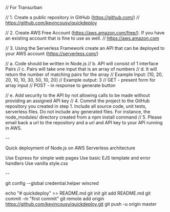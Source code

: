 // For Transurban

// 1. Create a public repository in GitHub (https://github.com/)
// 	https://github.com/kevincousy/quickdeploy

// 2. Create AWS Free Account (https://aws.amazon.com/free/).  If you have an existing account that is fine to use as well.
// 	https://aws.amazon.com

// 3. Using the Serverless Framework create an API that can be deployed to your AWS account (https://serverless.com/)
	
// a. Code should be written in Node.js
// b. API will consist of 1 interface Pairs
// c. Pairs will take one input that is an array of numbers
// d. It will return the number of matching pairs for the array
// Example Input:	 [10, 20, 20, 10, 10, 30, 50, 10, 20]
// Example output:	 3
// GET - present form for array input
// POST - in response to generate button

// e. Add security to the API by not allowing calls to be made without providing an assigned API key
// 4. Commit the project to the GitHub repository you created in step 1.  Include all source code, unit tests, serverless files.  Do not include any generated files.  For instance, the node_modules/ directory created from a npm install command
// 5. Please email back a url to the repository and a url and API key to your API running in AWS.

--

Quick deployment of Node.js on AWS Serverless architecture

Use Express for simple web pages
Use basic EJS template and error handlers
Use vanilla style.css

--

git config --global credential.helper wincred

echo "# quickdeploy" >> README.md
git init
git add README.md
git commit -m "first commit"
git remote add origin https://github.com/kevincousy/quickdeploy.git
git push -u origin master